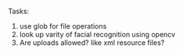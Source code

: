 Tasks:

1. use glob for file operations
2. look up varity of facial recognition using opencv
3. Are uploads allowed? like xml resource files?
